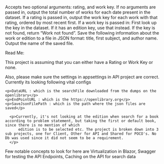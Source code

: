 Accepts two optional arguments: rating, and work key.
If no arguments are passed in, output the total number of works for each date present in the dataset.
If a rating is passed in, output the work key for each work with that rating, ordered by most recent first.
If a work key is passed in:
First look up the key in the dataset. If it has an edition key, use that instead. If the key is not found, return “Work not found”.
Save the following information about the work or edition to a file in JSON format: title, first subject, and author name.
Output the name of the saved file.


<div>
    <p>Read Me:</p>
    <p>
        This project is assuming that you can either have a Rating or Work Key or none. </p>
    <p> Also, please make sure the settings in appsettings in API project are correct. Currently its looking following vital configs</p>

    <p>DataURL : which is the searchFile downloaded from the dumps on the openlibrary</p>
    <p>EndPointURL : which is the https://openlibrary.org</p>
    <p>SaveJsonFilePath : which is the path where the json files are saved</p>
     
      <p>Currently, it's not looking at the edition when search for a book according to problem statement, but taking the first or default book, since there is no mention of which
          edition is to be selected etc. The project is broken down into 3 sub projects, one for Client, Other for API and Shared for POCO's. No Db was used since it did not seem to be a requirement.
      </p>

   <p>Few notable concepts to look for here are Virtualization in Blazor, Swagger for testing the API Endpoints, Caching on the API for search data</p>

</div>
